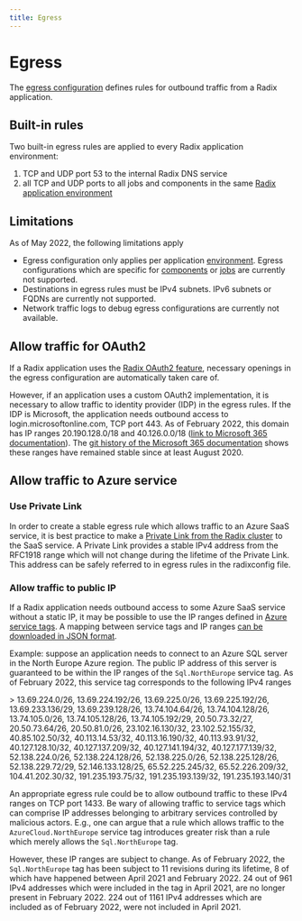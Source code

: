 ```yaml
---
title: Egress
---
```


# Egress

The [egress configuration](/docs/references/reference-radix-config/#egress) defines rules for outbound traffic from a Radix application.

## Built-in rules

Two built-in egress rules are applied to every Radix application environment:

1. TCP and UDP port 53 to the internal Radix DNS service
1. all TCP and UDP ports to all jobs and components in the same [Radix application environment](/docs/start/radix-concepts/index.md#environment)

## Limitations

As of May 2022, the following limitations apply

* Egress configuration only applies per application [environment](/docs/start/radix-concepts/index.md#environment). Egress configurations which are specific for [components](/docs/start/radix-concepts/index.md#component) or [jobs](/docs/start/radix-concepts/index.md#job) are currently not supported.
* Destinations in egress rules must be IPv4 subnets. IPv6 subnets or FQDNs are currently not supported.
* Network traffic logs to debug egress configurations are currently not available.

## Allow traffic for OAuth2

If a Radix application uses the [Radix OAuth2 feature](../authentication/#using-the-radix-oauth2-feature), necessary openings in the egress configuration are automatically taken care of.

However, if an application uses a custom OAuth2 implementation, it is necessary to allow traffic to identity provider (IDP) in the egress rules. If the IDP is Microsoft, the application needs outbound access to login.microsoftonline.com, TCP port 443. As of February 2022, this domain has IP ranges 20.190.128.0/18 and 40.126.0.0/18 ([link to Microsoft 365 documentation](https://docs.microsoft.com/en-us/microsoft-365/enterprise/urls-and-ip-address-ranges?view=o365-worldwide#microsoft-365-common-and-office-online)). The [git history of the Microsoft 365 documentation](https://github.com/MicrosoftDocs/microsoft-365-docs/commit/589c327b139be96eca71128d36109ef7d56c39eb) shows these ranges have remained stable since at least August 2020.

## Allow traffic to Azure service

### Use Private Link

In order to create a stable egress rule which allows traffic to an Azure SaaS service, it is best practice to make a [Private Link from the Radix cluster](/docs/references/reference-private-link/index.md#overview) to the SaaS service. A Private Link provides a stable IPv4 address from the RFC1918 range which will not change during the lifetime of the Private Link. This address can be safely referred to in egress rules in the radixconfig file.

### Allow traffic to public IP

If a Radix application needs outbound access to some Azure SaaS service without a static IP, it may be possible to use the IP ranges defined in [Azure service tags](https://docs.microsoft.com/en-us/azure/virtual-network/service-tags-overview). A mapping between service tags and IP ranges [can be downloaded in JSON format](https://docs.microsoft.com/en-us/azure/virtual-network/service-tags-overview#discover-service-tags-by-using-downloadable-json-files).

Example: suppose an application needs to connect to an Azure SQL server in the North Europe Azure region. The public IP address of this server is guaranteed to be within the IP ranges of the `Sql.NorthEurope` service tag. As of February 2022, this service tag corresponds to the following IPv4 ranges

&gt; 13.69.224.0/26, 13.69.224.192/26, 13.69.225.0/26, 13.69.225.192/26, 13.69.233.136/29, 13.69.239.128/26, 13.74.104.64/26, 13.74.104.128/26, 13.74.105.0/26, 13.74.105.128/26, 13.74.105.192/29, 20.50.73.32/27, 20.50.73.64/26, 20.50.81.0/26, 23.102.16.130/32, 23.102.52.155/32, 40.85.102.50/32, 40.113.14.53/32, 40.113.16.190/32, 40.113.93.91/32, 40.127.128.10/32, 40.127.137.209/32, 40.127.141.194/32, 40.127.177.139/32, 52.138.224.0/26, 52.138.224.128/26, 52.138.225.0/26, 52.138.225.128/26, 52.138.229.72/29, 52.146.133.128/25, 65.52.225.245/32, 65.52.226.209/32, 104.41.202.30/32, 191.235.193.75/32, 191.235.193.139/32, 191.235.193.140/31

An appropriate egress rule could be to allow outbound traffic to these IPv4 ranges on TCP port 1433. Be wary of allowing traffic to service tags which can comprise IP addresses belonging to arbitrary services controlled by malicious actors. E.g., one can argue that a rule which allows traffic to the `AzureCloud.NorthEurope` service tag introduces greater risk than a rule which merely allows the `Sql.NorthEurope` tag.

However, these IP ranges are subject to change. As of February 2022, the `Sql.NorthEurope` tag has been subject to 11 revisions during its lifetime, 8 of which have happened between April 2021 and February 2022. 24 out of 961 IPv4 addresses which were included in the tag in April 2021, are no longer present in February 2022. 224 out of 1161 IPv4 addresses which are included as of February 2022, were not included in April 2021.
